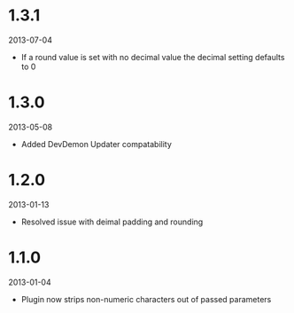 # 1.3.1

2013-07-04

- If a round value is set with no decimal value the decimal setting defaults to 0

# 1.3.0

2013-05-08

- Added DevDemon Updater compatability

# 1.2.0

2013-01-13

- Resolved issue with deimal padding and rounding

# 1.1.0

2013-01-04

- Plugin now strips non-numeric characters out of passed parameters